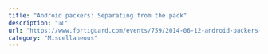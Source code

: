 ```yaml
---
title: "Android packers: Separating from the pack"
description: "📊"
url: "https://www.fortiguard.com/events/759/2014-06-12-android-packers-separating-from-the-pack"
category: "Miscellaneous"
---
```

